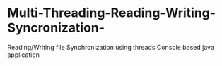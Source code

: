 # Multi-Threading-Reading-Writing-Syncronization-
Reading/Writing file Synchronization using threads
Console based java application

